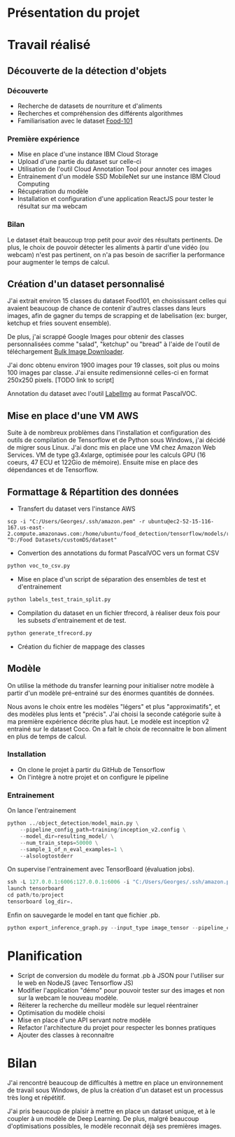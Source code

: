 # Présentation du projet

# Travail réalisé

## Découverte de la détection d'objets

### Découverte
- Recherche de datasets de nourriture et d'aliments
- Recherches et compréhension des différents algorithmes
- Familiarisation avec le dataset [Food-101](TODO)

### Première expérience
- Mise en place d'une instance IBM Cloud Storage
- Upload d'une partie du dataset sur celle-ci
- Utilisation de l'outil Cloud Annotation Tool pour annoter ces images
- Entrainement d'un modèle SSD MobileNet sur une instance IBM Cloud Computing
- Récupération du modèle
- Installation et configuration d'une application ReactJS pour tester le résultat sur ma webcam

### Bilan
Le dataset était beaucoup trop petit pour avoir des résultats pertinents. De plus, le choix de pouvoir détecter les aliments à partir d'une vidéo (ou webcam) n'est pas pertinent, on n'a pas besoin de sacrifier la performance pour augmenter le temps de calcul.

## Création d'un dataset personnalisé

J'ai extrait environ 15 classes du dataset Food101, en choississant celles qui avaient beaucoup de chance de contenir d'autres classes dans leurs images, afin de gagner du temps de scrapping et de labelisation (ex: burger, ketchup et fries souvent ensemble). 

De plus, j'ai scrappé Google Images pour obtenir des classes personnalisées comme "salad", "ketchup" ou "bread" à l'aide de l'outil de téléchargement [Bulk Image Downloader](TODO).

J'ai donc obtenu environ 1900 images pour 19 classes, soit plus ou moins 100 images par classe. J'ai ensuite redimensionné celles-ci en format 250x250 pixels. [TODO link to script]

Annotation du dataset avec l'outil [LabelImg](TODO) au format PascalVOC.

## Mise en place d'une VM AWS

Suite à de nombreux problèmes dans l'installation et configuration des outils de compilation de Tensorflow et de Python sous Windows, j'ai décidé de migrer sous Linux. J'ai donc mis en place une VM chez Amazon Web Services. VM de type g3.4xlarge, optimisée pour les calculs GPU (16 coeurs, 47 ECU et 122Gio de mémoire). Ensuite mise en place des dépendances et de Tensorflow.

## Formattage & Répartition des données

- Transfert du dataset vers l'instance AWS
```shell
scp -i "C:/Users/Georges/.ssh/amazon.pem" -r ubuntu@ec2-52-15-116-167.us-east-2.compute.amazonaws.com:/home/ubuntu/food_detection/tensorflow/models/research/dataset "D:/Food Datasets/customDS/dataset"
```
- Convertion des annotations du format PascalVOC vers un format CSV
```python
python voc_to_csv.py
```
- Mise en place d'un script de séparation des ensembles de test et d'entrainement
```python
python labels_test_train_split.py
```
- Compilation du dataset en un fichier tfrecord, à réaliser deux fois pour les subsets d'entrainement et de test.
```python
python generate_tfrecord.py
```
- Création du fichier de mappage des classes

## Modèle

On utilise la méthode du transfer learning pour initialiser notre modèle à partir d'un modèle pré-entrainé sur des énormes quantités de données.

Nous avons le choix entre les modèles "légers" et plus "approximatifs", et des modèles plus lents et "précis". J'ai choisi la seconde catégorie suite à ma première expérience décrite plus haut. Le modèle est inception v2 entrainé sur le dataset Coco. On a fait le choix de reconnaitre le bon aliment en plus de temps de calcul.

### Installation

- On clone le projet à partir du GitHub de Tensorflow
- On l'intègre à notre projet et on configure le pipeline

### Entrainement

On lance l'entrainement
```python
python ../object_detection/model_main.py \
    --pipeline_config_path=training/inception_v2.config \
    --model_dir=resulting_model/ \
    --num_train_steps=50000 \
    --sample_1_of_n_eval_examples=1 \
    --alsologtostderr
```

On supervise l'entrainement avec TensorBoard (évaluation jobs). 
```python
ssh -L 127.0.0.1:6006:127.0.0.1:6006 -i "C:/Users/Georges/.ssh/amazon.pem" ubuntu@ec2-52-15-116-167.us-east-2.compute.amazonaws.com
launch tensorboard
cd path/to/project
tensorboard log_dir=.
```

Enfin on sauvegarde le model en tant que fichier .pb.
```python
python export_inference_graph.py --input_type image_tensor --pipeline_config_path training/inception_v2.config  --trained_checkpoint_prefix ./resulting_model/model.ckpt-2406 --output_directory ./fine_tuned_model
```

# Planification

- Script de conversion du modèle du format .pb à JSON pour l'utiliser sur le web en NodeJS (avec Tensorflow JS)
- Modifier l'application "démo" pour pouvoir tester sur des images et non sur la webcam le nouveau modèle.
- Réiterer la recherche du meilleur modèle sur lequel réentrainer
- Optimisation du modèle choisi
- Mise en place d'une API servant notre modèle
- Refactor l'architecture du projet pour respecter les bonnes pratiques
- Ajouter des classes à reconnaitre

# Bilan

J'ai rencontré beaucoup de difficultés à mettre en place un environnement de travail sous Windows, de plus la création d'un dataset est un processus très long et répétitif.

J'ai pris beaucoup de plaisir à mettre en place un dataset unique, et à le coupler à un modèle de Deep Learning. De plus, malgré beaucoup d'optimisations possibles, le modèle reconnait déjà ses premières images.
